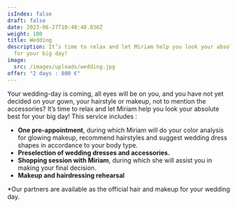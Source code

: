 ```yaml
---
isIndex: false
draft: false
date: 2023-06-27T10:48:48.836Z
weight: 100
title: Wedding
description: It’s time to relax and let Miriam help you look your absolute best
  for your big day!
image:
  src: /images/uploads/wedding.jpg
offer: "2 days : 800 €"
---
```

Your wedding-day is coming, all eyes will be on you, and you have not yet decided on your gown, your hairstyle or makeup, not to mention the accessories? It’s time to relax and let Miriam help you look your absolute best for your big day! This service includes :

* **One pre-appointment**, during which Miriam will do your color analysis for glowing makeup, recommend hairstyles and suggest wedding dress shapes in accordance to your body type.
* **Preselection of wedding dresses and accessories.**
* **Shopping session with Miriam**, during which she will assist you in making your final decision.
* **Makeup and hairdressing rehearsal**

\*Our partners are available as the official hair and makeup for your wedding day.